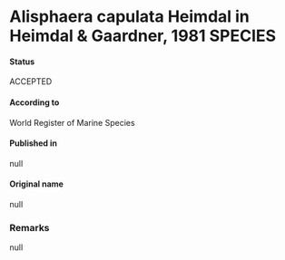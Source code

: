Alisphaera capulata Heimdal in Heimdal & Gaardner, 1981 SPECIES
=======

#### Status
ACCEPTED

#### According to
World Register of Marine Species

#### Published in
null

#### Original name
null

### Remarks
null
